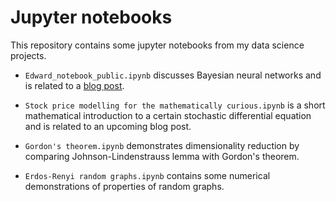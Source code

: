 # Jupyter notebooks

This repository contains some jupyter notebooks from my data science projects.

* `Edward_notebook_public.ipynb` discusses Bayesian neural networks and is related to a [blog post](https://qvik.com/news/data-science-bayesian-neural-networks-edward/).

* `Stock price modelling for the mathematically curious.ipynb` is a short mathematical introduction to a certain stochastic differential equation and is related to an upcoming blog post.

* `Gordon's theorem.ipynb` demonstrates dimensionality reduction by comparing Johnson-Lindenstrauss lemma with Gordon's theorem.

* `Erdos-Renyi random graphs.ipynb` contains some numerical demonstrations of properties of random graphs.
